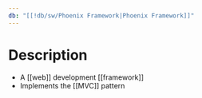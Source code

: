 ```yaml
---
db: "[[!db/sw/Phoenix Framework|Phoenix Framework]]"
---
```

# Description
- A [[web]] development [[framework]]
- Implements the [[MVC]] pattern